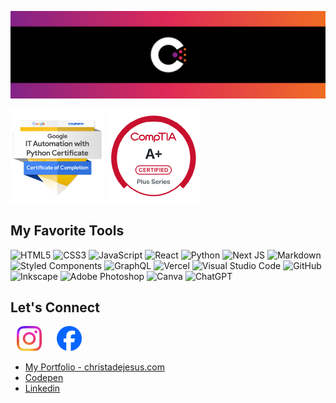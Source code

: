![Logo Banner](C_logo_github_banner.png) 

<!-- BADGES -->
<div>
  <span><img src="google-it-automation-with-python-professional-certi.png" alt="Google IT Automation with Python Professional Certification" width="150" height="150"></span>
  <span><img src="comptia-a-ce-certification.1.png" alt="CompTIA A+ Certification" width="150 height="150"></span>
</div>

## My Favorite Tools
![HTML5](https://img.shields.io/badge/html5-333?style=for-the-badge&logo=html5&logoColor=f06c3b)
![CSS3](https://img.shields.io/badge/css3-333?style=for-the-badge&logo=css3&logoColor=3c98d7)
![JavaScript](https://img.shields.io/badge/javascript-333?style=for-the-badge&logo=javascript&logoColor=fbc857)
![React](https://img.shields.io/badge/react-333?style=for-the-badge&logo=react&logoColor=00cccc)
![Python](https://img.shields.io/badge/python-333?style=for-the-badge&logo=python&logoColor=3c98d7)
![Next JS](https://img.shields.io/badge/Next-333?style=for-the-badge&logo=next.js&logoColor=white)
![Markdown](https://img.shields.io/badge/markdown-333?style=for-the-badge&logo=markdown&logoColor=skyblue)
![Styled Components](https://img.shields.io/badge/styled--components-333?style=for-the-badge&logo=styled-components&logoColor=pink)
![GraphQL](https://img.shields.io/badge/-GraphQL-333?style=for-the-badge&logo=graphql&logoColor=E10098)
![Vercel](https://img.shields.io/badge/vercel-333?style=for-the-badge&logo=vercel&logoColor=white)
![Visual Studio Code](https://img.shields.io/badge/Visual%20Studio%20Code-333?style=for-the-badge&logo=visual-studio-code&logoColor=9c70b0)
![GitHub](https://img.shields.io/badge/github-333?style=for-the-badge&logo=github&logoColor=white)
![Inkscape](https://img.shields.io/badge/Inkscape-333?style=for-the-badge&logo=inkscape&logoColor=white)
![Adobe Photoshop](https://img.shields.io/badge/adobe%20photoshop-333?style=for-the-badge&logo=adobe%20photoshop&logoColor=skyblue)
![Canva](https://img.shields.io/badge/Canva-333?style=for-the-badge&logo=Canva&logoColor=00cccc)
![ChatGPT](https://img.shields.io/badge/chatGPT-333?style=for-the-badge&logo=openai&logoColor=a4f2c2)

## Let's Connect
[<img src="Instagram_Glyph_Gradient.png" width="40" hspace="10"/>](https://instagram.com/christadejesus)</span>
[<img src="Facebook_Logo_Primary.png" width="40" hspace="10"/>](https://facebook.com/christadejesus)</span>

- [My Portfolio - christadejesus.com](https://christadejesus.com)
- [Codepen](https://codepen.io/christadejesus)
- [Linkedin](https://linkedin.com/in/christadejesus)






